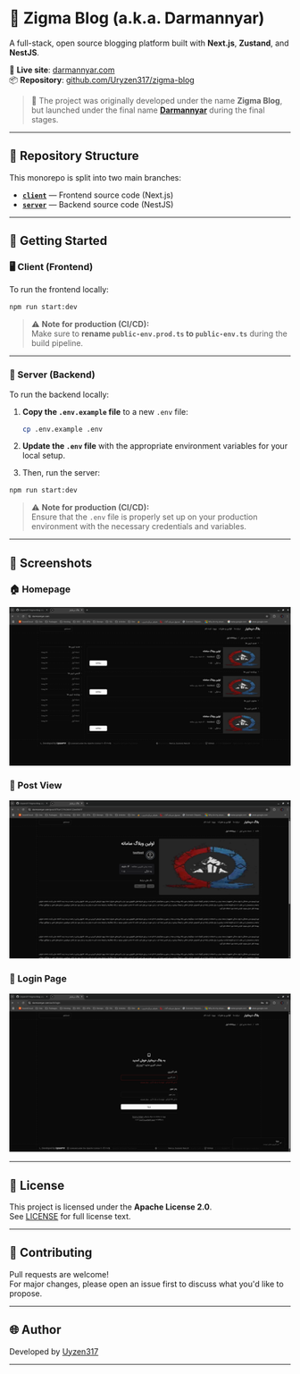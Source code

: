 # 📝 Zigma Blog (a.k.a. Darmannyar)

A full-stack, open source blogging platform built with **Next.js**, **Zustand**, and **NestJS**.

📍 **Live site**: [darmannyar.com](https://darmannyar.com)  
📦 **Repository**: [github.com/Uryzen317/zigma-blog](https://github.com/Uryzen317/zigma-blog)

> 📝 The project was originally developed under the name **Zigma Blog**, but launched under the final name [**Darmannyar**](https://darmannyar.com) during the final stages.

---

## 📁 Repository Structure

This monorepo is split into two main branches:

- **[`client`](https://github.com/Uryzen317/zigma-blog/tree/client)** — Frontend source code (Next.js)
- **[`server`](https://github.com/Uryzen317/zigma-blog/tree/server)** — Backend source code (NestJS)

---

## 🚀 Getting Started

### 🖥️ Client (Frontend)

To run the frontend locally:

```bash
npm run start:dev
```

> ⚠️ **Note for production (CI/CD):**  
> Make sure to **rename `public-env.prod.ts` to `public-env.ts`** during the build pipeline.

---

### 🧠 Server (Backend)

To run the backend locally:

1. **Copy the `.env.example` file** to a new `.env` file:

   ```bash
   cp .env.example .env

   ```

2. **Update the `.env` file** with the appropriate environment variables for your local setup.

3. Then, run the server:

```bash
npm run start:dev
```

> ⚠️ **Note for production (CI/CD):**  
> Ensure that the `.env` file is properly set up on your production environment with the necessary credentials and variables.

---

## 📸 Screenshots

### 🏠 Homepage

![Homepage Screenshot](screenshots/homepage.png)

### 📝 Post View

![Post View Screenshot](screenshots/post-view.png)

### 📝 Login Page

![Login Page Screenshot](screenshots/login-page.png)

---

## 📄 License

This project is licensed under the **Apache License 2.0**.  
See [LICENSE](./LICENSE) for full license text.

---

## 🤝 Contributing

Pull requests are welcome!  
For major changes, please open an issue first to discuss what you'd like to propose.

---

## 🌐 Author

Developed by [Uyzen317](https://uryzen317.ir)

---
